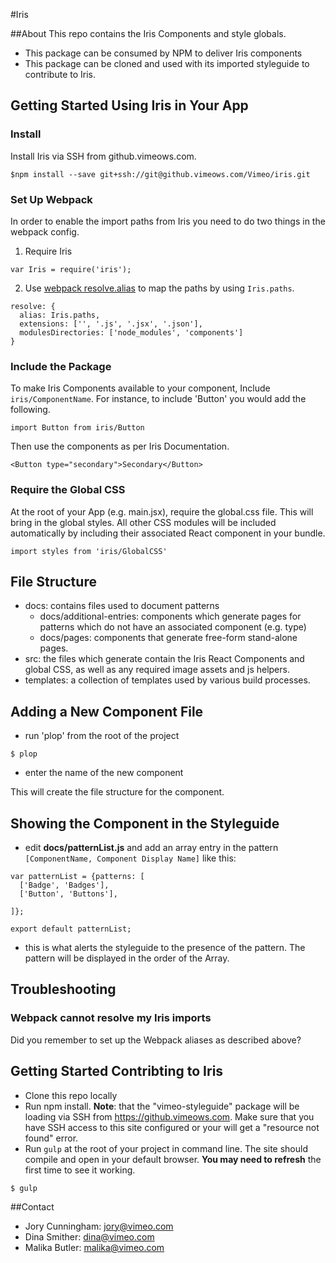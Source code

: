 #Iris

##About
This repo contains the Iris Components and style globals.

* This package can be consumed by NPM to deliver Iris components
* This package can be cloned and used with its imported styleguide to contribute to Iris.

## Getting Started Using Iris in Your App

### Install
Install Iris via SSH from github.vimeows.com.

```
$npm install --save git+ssh://git@github.vimeows.com/Vimeo/iris.git
```

### Set Up Webpack
In order to enable the import paths from Iris you need to do two things in the webpack config.

1) Require Iris
```
var Iris = require('iris');
```

2) Use [webpack resolve.alias](http://webpack.github.io/docs/configuration.html#resolve-alias) to map the paths by using `Iris.paths`.

```
resolve: {
  alias: Iris.paths,
  extensions: ['', '.js', '.jsx', '.json'],
  modulesDirectories: ['node_modules', 'components']
}
```
### Include the Package
To make Iris Components available to your component, Include `iris/ComponentName`. For instance, to include 'Button' you would add the following.
```
import Button from iris/Button
```

Then use the components as per Iris Documentation.

```
<Button type="secondary">Secondary</Button>
```

### Require the Global CSS
At the root of your App (e.g. main.jsx), require the global.css file. This will bring in the global styles. All other CSS modules will be included automatically by including their associated React component in your bundle.
```
import styles from 'iris/GlobalCSS'
```


## File Structure

* docs: contains files used to document patterns
  * docs/additional-entries: components which generate pages for patterns which do not have an associated component (e.g. type)
  * docs/pages: components that generate free-form stand-alone pages.
* src: the files which generate contain the Iris React Components and global CSS, as well as any required image assets and js helpers.
* templates: a collection of templates used by various build processes.

## Adding a New Component File

* run 'plop' from the root of the project
```
$ plop
```
* enter the name of the new component


This will create the file structure for the component.

## Showing the Component in the Styleguide
* edit **docs/patternList.js** and add an array entry in the pattern ```[ComponentName, Component Display Name]``` like this:

```
var patternList = {patterns: [
  ['Badge', 'Badges'],
  ['Button', 'Buttons'],

]};

export default patternList;
```

* this is what alerts the styleguide to the presence of the pattern. The pattern will be displayed in the order of the Array.


## Troubleshooting

### Webpack cannot resolve my Iris imports
Did you remember to set up the Webpack aliases as described above?

## Getting Started Contribting to Iris
* Clone this repo locally
* Run npm install. **Note**: that the "vimeo-styleguide" package will be loading via SSH from https://github.vimeows.com. Make sure that you have SSH access to this site configured or your will get a "resource not found" error.
* Run `gulp` at the root of your project in command line. The site should compile and open in your default browser. **You may need to refresh** the first time to see it working.

```
$ gulp
```
##Contact
* Jory Cunningham: jory@vimeo.com
* Dina Smither: dina@vimeo.com
* Malika Butler: malika@vimeo.com
